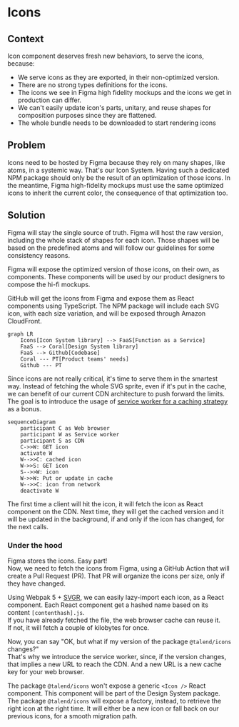 # Icons

## Context

Icon component deserves fresh new behaviors, to serve the icons, because:

* We serve icons as they are exported, in their non-optimized version.
* There are no strong types definitions for the icons.
* The icons we see in Figma high fidelity mockups and the icons we get in production can differ.
* We can't easily update icon's parts, unitary, and reuse shapes for composition purposes since they are flattened.
* The whole bundle needs to be downloaded to start rendering icons

## Problem

Icons need to be hosted by Figma because they rely on many shapes, like atoms, in a systemic way. 
That's our Icon System.
Having such a dedicated NPM package should only be the result of an optimization of those icons.
In the meantime, Figma high-fidelity mockups must use the same optimized icons to inherit the current color, the consequence of that optimization too.

## Solution

Figma will stay the single source of truth.
Figma will host the raw version, including the whole stack of shapes for each icon. 
Those shapes will be based on the predefined atoms and will follow our guidelines for some consistency reasons.

Figma will expose the optimized version of those icons, on their own, as components.
These components will be used by our product designers to compose the hi-fi mockups.

GitHub will get the icons from Figma and expose them as React components using TypeScript.
The NPM package will include each SVG icon, with each size variation, and will be exposed through Amazon CloudFront.

```mermaid
graph LR
    Icons[Icon System library] --> FaaS[Function as a Service]
    FaaS --> Coral[Design System library]
    FaaS --> Github[Codebase]
    Coral --- PT[Product teams' needs]
    Github --- PT
```

Since icons are not really critical, it's time to serve them in the smartest way.
Instead of fetching the whole SVG sprite, even if it's put in the cache, we can benefit of our current CDN architecture to push forward the limits.
The goal is to introduce the usage of [service worker for a caching strategy](https://serviceworke.rs/strategy-cache-and-update.html) as a bonus.

```mermaid
sequenceDiagram
    participant C as Web browser
    participant W as Service worker
    participant S as CDN
    C->>W: GET icon
    activate W
    W-->>C: cached icon
    W->>S: GET icon
    S-->>W: icon
    W->>W: Put or update in cache
    W-->>C: icon from network
    deactivate W
```

The first time a client will hit the icon, it will fetch the icon as React component on the CDN.
Next time, they will get the cached version and it will be updated in the background, if and only if the icon has changed, for the next calls.

### Under the hood

Figma stores the icons. Easy part!  
Now, we need to fetch the icons from Figma, using a GitHub Action that will create a Pull Request (PR). 
That PR will organize the icons per size, only if they have changed.

Using Webpak 5 + [SVGR](https://react-svgr.com/), we can easily lazy-import each icon, as a React component. 
Each React component get a hashed name based on its content `[contenthash].js`.  
If you have already fetched the file, the web browser cache can reuse it.  
If not, it will fetch a couple of kilobytes for once. 

Now, you can say "OK, but what if my version of the package `@talend/icons` changes?"  
That's why we introduce the service worker, since, if the version changes, that implies a new URL to reach the CDN. 
And a new URL is a new cache key for your web browser.

The package `@talend/icons` won't expose a generic `<Icon />` React component. 
This component will be part of the Design System package. 
The package `@talend/icons` will expose a factory, instead, to retrieve the right icon at the right time. 
It will either be a new icon or fall back on our previous icons, for a smooth migration path.
